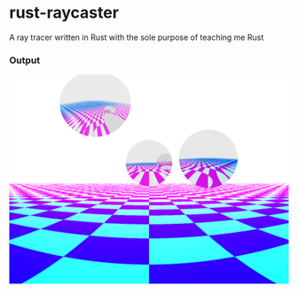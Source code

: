 # rust-raycaster
A ray tracer written in Rust with the sole purpose of teaching me Rust

### Output

![](examples/output.png)
